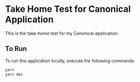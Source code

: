 # Take Home Test for Canonical Application

This is the take-home test for my Canonical application.

## To Run

To run this application locally, execute the following commands:

```bash
yarn
yarn dev
```
